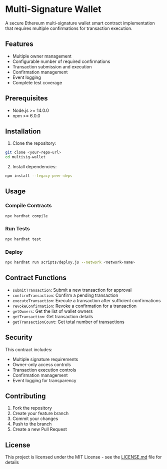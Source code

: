 # Multi-Signature Wallet

A secure Ethereum multi-signature wallet smart contract implementation that requires multiple confirmations for transaction execution.

## Features

- Multiple owner management
- Configurable number of required confirmations
- Transaction submission and execution
- Confirmation management
- Event logging
- Complete test coverage

## Prerequisites

- Node.js >= 14.0.0
- npm >= 6.0.0

## Installation

1. Clone the repository:
```bash
git clone <your-repo-url>
cd multisig-wallet
```

2. Install dependencies:
```bash
npm install --legacy-peer-deps
```

## Usage

### Compile Contracts
```bash
npx hardhat compile
```

### Run Tests
```bash
npx hardhat test
```

### Deploy
```bash
npx hardhat run scripts/deploy.js --network <network-name>
```

## Contract Functions

- `submitTransaction`: Submit a new transaction for approval
- `confirmTransaction`: Confirm a pending transaction
- `executeTransaction`: Execute a transaction after sufficient confirmations
- `revokeConfirmation`: Revoke a confirmation for a transaction
- `getOwners`: Get the list of wallet owners
- `getTransaction`: Get transaction details
- `getTransactionCount`: Get total number of transactions

## Security

This contract includes:
- Multiple signature requirements
- Owner-only access controls
- Transaction execution controls
- Confirmation management
- Event logging for transparency

## Contributing

1. Fork the repository
2. Create your feature branch
3. Commit your changes
4. Push to the branch
5. Create a new Pull Request

## License

This project is licensed under the MIT License - see the [LICENSE.md](./LICENSE.md) file for details